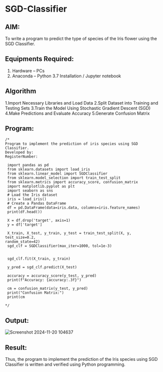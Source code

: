 # SGD-Classifier
## AIM:
To write a program to predict the type of species of the Iris flower using the SGD Classifier.

## Equipments Required:
1. Hardware – PCs
2. Anaconda – Python 3.7 Installation / Jupyter notebook

## Algorithm
1.Import Necessary Libraries and Load Data
2.Split Dataset into Training and Testing Sets
3.Train the Model Using Stochastic Gradient Descent (SGD)
4.Make Predictions and Evaluate Accuracy
5.Generate Confusion Matrix
## Program:
```
/*
Program to implement the prediction of iris species using SGD Classifier.
Developed by: 
RegisterNumber:

 import pandas as pd
 from sklearn.datasets import load_iris
 from sklearn.linear_model import SGDClassifier
 from sklearn.model_selection import train_test_split
 from sklearn.metrics import accuracy_score, confusion_matrix
 import matplotlib.pyplot as plt
 import seaborn as sns
 # Load the Iris dataset
 iris = load_iris()
 # Create a Pandas DataFrame
 df = pd.DataFrame(data=iris.data, columns=iris.feature_names)
 print(df.head())

 X = df.drop('target', axis=1)
 y = df['target']
 
 X_train, X_test, y_train, y_test = train_test_split(X, y, test_size=0.2, 
random_state=42)
 sgd_clf = SGDClassifier(max_iter=1000, tol=1e-3)


 sgd_clf.fit(X_train, y_train)

 y_pred = sgd_clf.predict(X_test)

 accuracy = accuracy_score(y_test, y_pred)
 print(f"Accuracy: {accuracy:.3f}")

 cm = confusion_matrix(y_test, y_pred)
 print("Confusion Matrix:")
 print(cm
 
*/
```

## Output:

![Screenshot 2024-11-20 104637](https://github.com/user-attachments/assets/f12bd77e-28f9-440a-a5cb-9943a7c43521)

## Result:
Thus, the program to implement the prediction of the Iris species using SGD Classifier is written and verified using Python programming.
